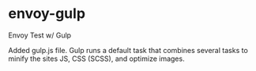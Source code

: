 # envoy-gulp
Envoy Test w/ Gulp

Added gulp.js file. Gulp runs a default task that combines several tasks to minify the sites JS, CSS (SCSS), and optimize images.
